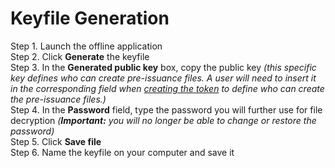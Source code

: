 # Keyfile Generation

Step 1. Launch the offline application  
Step 2. Click **Generate** the keyfile  
Step 3. In the **Generated public key** box, copy the public key _\(this specific key defines who can create pre-issuance files. A user will need to insert it in the corresponding field when_ [_creating the token_](../user-issued-tokens/token-creation.md) _to define who can create the pre-issuance files.\)_  
Step 4. In the **Password** field, type the password you will further use for file decryption _\(**Important:** you will no longer be able to change or restore the password\)_  
Step 5. Click **Save file**  
Step 6. Name the keyfile on your computer and save it  


